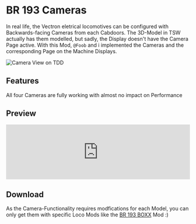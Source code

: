 # BR 193 Cameras

In real life, the Vectron eletrical locomotives can be configured with Backwards-facing Cameras from each Cabdoors. The 3D-Model in TSW actually has them modelled, but sadly, the Display doesn't have the Camera Page active. With this Mod, `@Foob` and i implemented the Cameras and the corresponding Page on the Machine Displays.

![Camera View on TDD](/assets/vectron_camera.jpg)

## Features

All four Cameras are fully working with almost no impact on Performance

## Preview

<div class="video-container">
    <iframe class="video-iframe" width="100%" src="https://www.youtube.com/embed/WLNLQ8ZB7v8?si=auE_xUS9_QIdn3TF" title="YouTube video player" frameborder="0" allow="accelerometer; autoplay; clipboard-write; encrypted-media; gyroscope; picture-in-picture; web-share" allowfullscreen></iframe>
</div>

## Download

As the Camera-Functionality requires modfications for each Model, you can only get them with specific Loco Mods like the [BR 193 BOXX](/projects/modding/vectron_boxx) Mod :)
